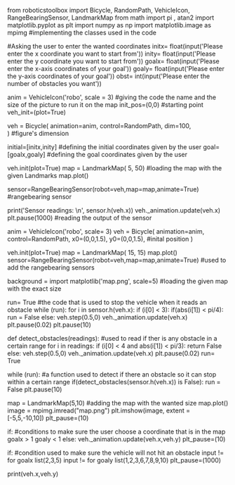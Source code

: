 from roboticstoolbox import Bicycle, RandomPath, VehicleIcon, RangeBearingSensor, LandmarkMap
from math import pi , atan2
import matplotlib.pyplot as plt
import numpy as np
import matplotlib.image as mpimg #implementing the classes used in the code

#Asking the user to enter the wanted coordinates
initx= float(input('Please enter the x coordinate you want to start from'))
inity= float(input('Please enter the y coordinate you want to start from'))
goalx= float(input('Please enter the x-axis coordinates of your goal'))
goaly= float(input('Please enter the y-axis coordinates of your goal'))
obst= int(input('Please enter the number of obstacles you want'))

anim = VehicleIcon('robo', scale = 3) #giving the code the name and the size of the picture to run it on the map
init_pos=(0,0) #starting point
veh_init=(plot=True)

veh = Bicycle(
    animation=anim,
    control=RandomPath,
    dim=100,  
) #figure's dimension

initial=[initx,inity] #defining the initial coordinates given by the user
goal=[goalx,goaly] #defining the goal coordinates given by the user

veh.init(plot=True)
map = LandmarkMap( 5, 50) #loading the map with the given Landmarks
map.plot()

sensor=RangeBearingSensor(robot=veh,map=map,animate=True) #rangebearing sensor

print('Sensor readings: \n', sensor.h(veh.x))
veh._animation.update(veh.x)
plt.pause(1000) #reading the output of the sensor

anim = VehicleIcon('robo', scale= 3)
veh = Bicycle(
    animation=anim,
    control=RandomPath,
    x0=(0,0,1.5),
    y0=(0,0,1.5), #inital position
)

veh.init(plot=True)
map = LandmarkMap( 15, 15)
map.plot()
sensor=RangeBearingSensor(robot=veh,map=map,animate=True) #used to add the rangebearing sensors

background = import matplotlib('map.png', scale=5) #loading the given map with the exact size

run= True #the code that is used to stop the vehicle when it reads an obstacle
while (run):
    for i in sensor.h(veh.x):
        if (i[0] < 3):
            if(abs(i[1]) < pi/4):
                run = False
        else:
            veh.step(0.5,0)
            veh._animation.update(veh.x)
            plt.pause(0.02)
plt.pause(10)

def detect_obstacles(readings): #used to read if ther is any obstacle in a certain range
    for i in readings:
        if (i[0] < 4 and abs(i[1]) < pi/3):
            return False
        else:
            veh.step(0.5,0)
            veh._animation.update(veh.x)
            plt.pause(0.02)
run= True

while (run): #a function used to detect if there an obstacle so it can stop within a certain range
    if(detect_obstacles(sensor.h(veh.x)) is False):
        run = False
plt.pause(10)

map = LandmarkMap(5,10) #adding the map with the wanted size
map.plot()
image = mpimg.imread("map.png")
plt.imshow(image, extent = [-5,5,-10,10])
plt_pause=(10)

if:   #conditions to make sure the user choose a coordinate that is in the map 
    goalx > 1
    goaly < 1
else:
    veh._animation.update(veh.x,veh.y)
    plt_pause=(10)

if: #condition used to make sure the vehicle will not hit an obstacle
    input != for goalx list(2,3,5)
    input != for goaly list(1,2,3,6,7,8,9,10)
plt_pause=(1000)

print(veh.x,veh.y)
